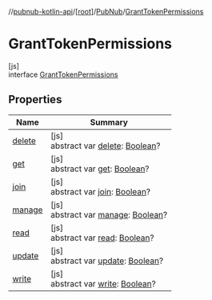 //[pubnub-kotlin-api](../../../../index.md)/[[root]](../../index.md)/[PubNub](../index.md)/[GrantTokenPermissions](index.md)

# GrantTokenPermissions

[js]\
interface [GrantTokenPermissions](index.md)

## Properties

| Name | Summary |
|---|---|
| [delete](delete.md) | [js]<br>abstract var [delete](delete.md): [Boolean](https://kotlinlang.org/api/core/kotlin-stdlib/kotlin/-boolean/index.html)? |
| [get](get.md) | [js]<br>abstract var [get](get.md): [Boolean](https://kotlinlang.org/api/core/kotlin-stdlib/kotlin/-boolean/index.html)? |
| [join](join.md) | [js]<br>abstract var [join](join.md): [Boolean](https://kotlinlang.org/api/core/kotlin-stdlib/kotlin/-boolean/index.html)? |
| [manage](manage.md) | [js]<br>abstract var [manage](manage.md): [Boolean](https://kotlinlang.org/api/core/kotlin-stdlib/kotlin/-boolean/index.html)? |
| [read](read.md) | [js]<br>abstract var [read](read.md): [Boolean](https://kotlinlang.org/api/core/kotlin-stdlib/kotlin/-boolean/index.html)? |
| [update](update.md) | [js]<br>abstract var [update](update.md): [Boolean](https://kotlinlang.org/api/core/kotlin-stdlib/kotlin/-boolean/index.html)? |
| [write](write.md) | [js]<br>abstract var [write](write.md): [Boolean](https://kotlinlang.org/api/core/kotlin-stdlib/kotlin/-boolean/index.html)? |
